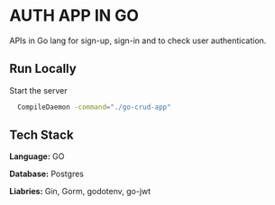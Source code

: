 
# AUTH APP IN GO

APIs in Go lang for sign-up, sign-in and to check user authentication.


## Run Locally

Start the server

```bash
  CompileDaemon -command="./go-crud-app"
```


## Tech Stack

**Language:** GO

**Database:** Postgres

**Liabries:** Gin, Gorm, godotenv, go-jwt



